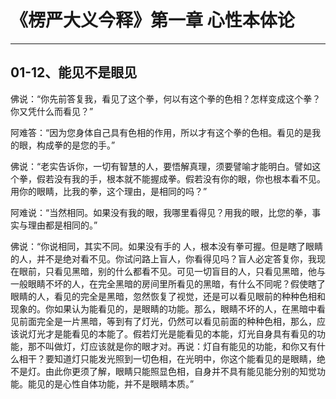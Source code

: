 # 《楞严大义今释》第一章 心性本体论

------

## 01-12、能见不是眼见

佛说：“你先前答复我，看见了这个拳，何以有这个拳的色相？怎样变成这个拳？你又凭什么而看见？”

阿难答：“因为您身体自己具有色相的作用，所以才有这个拳的色相。看见的是我的眼，构成拳的是您的手。”

佛说：“老实告诉你，一切有智慧的人，要悟解真理，须要譬喻才能明白。譬如这个拳，假若没有我的手，根本就不能握成拳。假若没有你的眼，你也根本看不见。用你的眼睛，比我的拳，这个理由，是相同的吗？”

阿难说：“当然相同。如果没有我的眼，我哪里看得见？用我的眼，比您的拳，事实与理由都是相同的。”

佛说：“你说相同，其实不同。如果没有手的 人，根本没有拳可握。但是瞎了眼睛的人，并不是绝对看不见。你试问路上盲人，你看得见吗？盲人必定答复你，我现在眼前，只看见黑暗，别的什么都看不见。可见一切盲目的人，只看见黑暗，他与一般眼睛不坏的人，在完全黑暗的房间里所看见的黑暗，有什么不同呢？假使瞎了眼睛的人，看见的完全是黑暗，忽然恢复了视觉，还是可以看见眼前的种种色相和现象的。你如果认为能看见的，是眼睛的功能。那么，眼睛不坏的人，在黑暗中看见前面完全是一片黑暗，等到有了灯光，仍然可以看见前面的种种色相，那么，应该说灯光才是能看见的本能了。假若灯光是能看见的本能，灯光自身具有看见的功能，那不叫做灯，灯应该就是你的眼才对。再说：灯自有能见的功能，和你又有什么相干？要知道灯只能发光照到一切色相，在光明中，你这个能看见的是眼睛，绝不是灯。由此你更须了解，眼睛只能照显色相，自身并不具有能见能分别的知觉功能。能见的是心性自体功能，并不是眼睛本质。”

